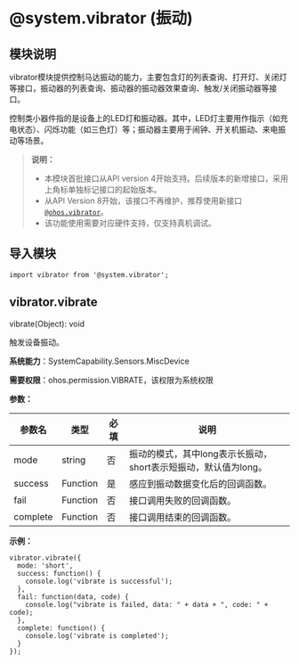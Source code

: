 # @system.vibrator (振动)

## 模块说明

vibrator模块提供控制马达振动的能力，主要包含灯的列表查询、打开灯、关闭灯等接口，振动器的列表查询、振动器的振动器效果查询、触发/关闭振动器等接口。

控制类小器件指的是设备上的LED灯和振动器。其中，LED灯主要用作指示（如充电状态）、闪烁功能（如三色灯）等；振动器主要用于闹钟、开关机振动、来电振动等场景。


> **说明：**
> - 本模块首批接口从API version 4开始支持。后续版本的新增接口，采用上角标单独标记接口的起始版本。
> - 从API Version 8开始，该接口不再维护，推荐使用新接口[`@ohos.vibrator`](js-apis-vibrator.md)。
> - 该功能使用需要对应硬件支持，仅支持真机调试。


## 导入模块


```
import vibrator from '@system.vibrator';
```

## vibrator.vibrate

vibrate(Object): void

触发设备振动。

**系统能力**：SystemCapability.Sensors.MiscDevice

**需要权限**：ohos.permission.VIBRATE，该权限为系统权限

**参数：**

| 参数名 | 类型 | 必填 | 说明 |
| -------- | -------- | -------- | -------- |
| mode | string | 否 | 振动的模式，其中long表示长振动，short表示短振动，默认值为long。 |
| success | Function | 是 | 感应到振动数据变化后的回调函数。 |
| fail | Function | 否 | 接口调用失败的回调函数。 |
| complete | Function | 否 | 接口调用结束的回调函数。 |

**示例：**

```
vibrator.vibrate({
  mode: 'short',
  success: function() {
    console.log('vibrate is successful');
  },
  fail: function(data, code) {
    console.log("vibrate is failed, data: " + data + ", code: " + code);
  },
  complete: function() {
    console.log('vibrate is completed');
  }
});
```

